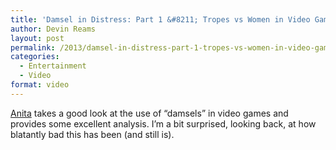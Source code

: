 ```yaml
---
title: 'Damsel in Distress: Part 1 &#8211; Tropes vs Women in Video Games'
author: Devin Reams
layout: post
permalink: /2013/damsel-in-distress-part-1-tropes-vs-women-in-video-games/
categories:
  - Entertainment
  - Video
format: video
---
```

[Anita][1] takes a good look at the use of &#8220;damsels&#8221; in video games and provides some excellent analysis. I&#8217;m a bit surprised, looking back, at how blatantly bad this has been (and still is).

 [1]: http://www.feministfrequency.com/